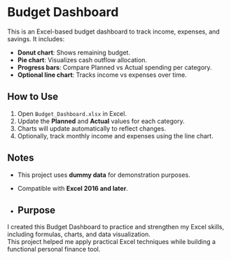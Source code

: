 # Budget Dashboard

This is an Excel-based budget dashboard to track income, expenses, and savings. It includes:

- **Donut chart**: Shows remaining budget.
- **Pie chart**: Visualizes cash outflow allocation.
- **Progress bars**: Compare Planned vs Actual spending per category.
- **Optional line chart**: Tracks income vs expenses over time.

## How to Use

1. Open `Budget_Dashboard.xlsx` in Excel.
2. Update the **Planned** and **Actual** values for each category.
3. Charts will update automatically to reflect changes.
4. Optionally, track monthly income and expenses using the line chart.

## Notes

- This project uses **dummy data** for demonstration purposes.
- Compatible with **Excel 2016 and later**.


- ## Purpose

I created this Budget Dashboard to practice and strengthen my Excel skills, including formulas, charts, and data visualization.  
This project helped me apply practical Excel techniques while building a functional personal finance tool.

